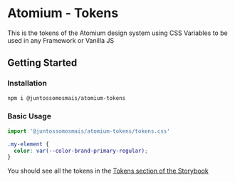 # Atomium - Tokens

This is the tokens of the Atomium design system using CSS Variables to be used in any Framework or Vanilla JS

## Getting Started

### Installation

```bash
npm i @juntossomosmais/atomium-tokens
```

### Basic Usage

```js
import '@juntossomosmais/atomium-tokens/tokens.css'
```

```css
.my-element {
  color: var(--color-brand-primary-regular);
}
```

You should see all the tokens in the [Tokens section of the Storybook](?path=/docs/tokens-colors--docs)


